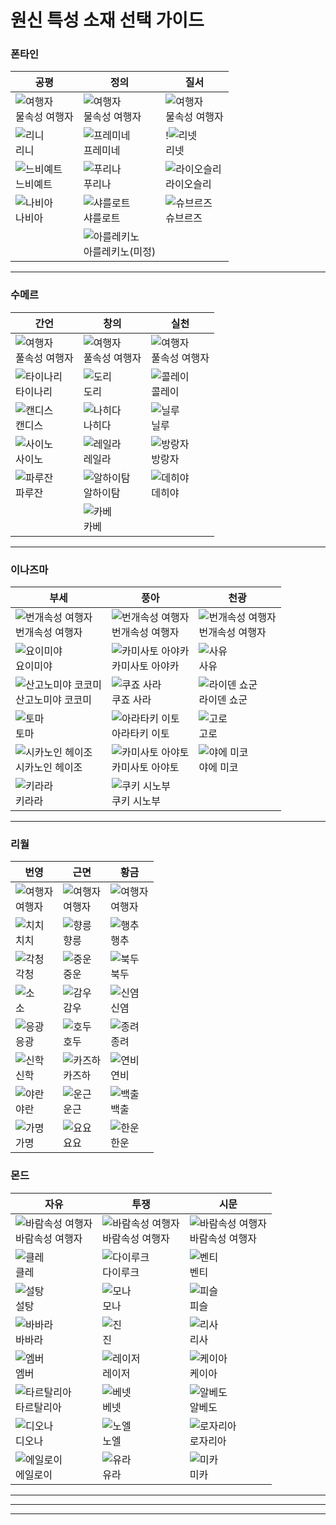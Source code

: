 # 원신 특성 소재 선택 가이드

### 폰타인
|공평       |정의       |질서     |
|-----------|----------|---------|
|![여행자](../blogimg/genshin/Traveler.png)<br>물속성 여행자 |![여행자](../blogimg/genshin/Traveler.png)<br>물속성 여행자    |![여행자](../blogimg/genshin/Traveler.png)<br>물속성 여행자   |
|![리니](../blogimg/genshin/Lyney.png)<br>리니        |![프레미네](../blogimg/genshin/Freminet.png)<br>프레미네  |!![리넷](../blogimg/genshin/Lynette.png)<br>리넷|
|![느비예트](../blogimg/genshin/Neuvillette.png)<br>느비예트    |![푸리나](../blogimg/genshin/Furina.png)<br>푸리나    |![라이오슬리](../blogimg/genshin/Wriothesley.png)<br>라이오슬리|
|![나비아](../blogimg/genshin/Navia.png)<br>나비아      |![샤를로트](../blogimg/genshin/Charlotte.png)<br>샤를로트  |![슈브르즈](../blogimg/genshin/Chevreuse.png)<br>슈브르즈|
||![아를레키노](../blogimg/genshin/Arlecchino.png)<br>아를레키노(미정)||
---

### 수메르
|간언       |창의       |실천     |
|-----------|----------|---------|
|![여행자](../blogimg/genshin/Traveler.png)<br>풀속성 여행자     |![여행자](../blogimg/genshin/Traveler.png)<br>풀속성 여행자    |![여행자](../blogimg/genshin/Traveler.png)<br>풀속성 여행자   |
|![타이나리](../blogimg/genshin/Tighnari.png)<br>타이나리    |![도리](../blogimg/genshin/Dori.png)<br>도리      |![콜레이](../blogimg/genshin/Collei.png)<br>콜레이   |
|![캔디스](../blogimg/genshin/Candace.png)<br>캔디스      |![나히다](../blogimg/genshin/Nahida.png)<br>나히다    |![닐루](../blogimg/genshin/Nilou.png)<br>닐루     |
|![사이노](../blogimg/genshin/Cyno.png)<br>사이노      |![레일라](../blogimg/genshin/Layla.png)<br>레일라    |![방랑자](../blogimg/genshin/Wanderer.png)<br>방랑자   |
|![파루잔](../blogimg/genshin/Faruzan.png)<br>파루잔      |![알하이탐](../blogimg/genshin/Alhaitham.png)<br>알하이탐  |![데히야](../blogimg/genshin/Dehya.png)<br>데히야   |
|          |![카베](../blogimg/genshin/Kaveh.png)<br>카베       |        |
---

### 이나즈마
|부세               |풍아                   |천광        |
|-------------------|----------------------|-----------|
|![번개속성 여행자](../blogimg/genshin/Traveler.png)<br>번개속성 여행자             |![번개속성 여행자](../blogimg/genshin/Traveler.png)<br>번개속성 여행자                 |![번개속성 여행자](../blogimg/genshin/Traveler.png)<br>번개속성 여행자     |
|![요이미야](../blogimg/genshin/Yoimiya.png)<br>요이미야           |![카미사토 아야카](../blogimg/genshin/Kamisato%20Ayaka.png)<br>카미사토 아야카        |![사유](../blogimg/genshin/Sayu.png)<br>사유       |
|![산고노미야 코코미](../blogimg/genshin/Sangonomiya%20Kokomi.png)<br>산고노미야 코코미   |![쿠죠 사라](../blogimg/genshin/Kujou%20Sara.png)<br>쿠죠 사라             |![라이덴 쇼군](../blogimg/genshin/Raiden%20Shogun.png)<br>라이덴 쇼군|
|![토마](../blogimg/genshin/Thoma.png)<br>토마               |![아라타키 이토](../blogimg/genshin/Arataki%20Itto.png)<br>아라타키 이토          |![고로](../blogimg/genshin/Gorou.png)<br>고로       |
|![시카노인 헤이조](../blogimg/genshin/Shikanoin%20Heizou.png)<br>시카노인 헤이조     |![카미사토 아야토](../blogimg/genshin/Kamisato%20Ayato.png)<br>카미사토 아야토        |![야에 미코](../blogimg/genshin/Yae%20Miko.png)<br>야에 미코   |
|![키라라](../blogimg/genshin/Kirara.png)<br>키라라             |![쿠키 시노부](../blogimg/genshin/Kuki%20Shinobu.png)<br>쿠키 시노부            |           |
---
### 리월
|번영               |근면                   |황금        |
|-------------------|----------------------|-----------|
|![여행자](../blogimg/genshin/Traveler.png)<br>여행자|![여행자](../blogimg/genshin/Traveler.png)<br>여행자|![여행자](../blogimg/genshin/Traveler.png)<br>여행자|
|![치치](../blogimg/genshin/Qiqi.png)<br>치치|![향릉](../blogimg/genshin/Xiangling.png)<br>향릉|![행추](../blogimg/genshin/Xingqiu.png)<br>행추|
|![각청](../blogimg/genshin/Keqing.png)<br>각청|![중운](../blogimg/genshin/Chongyun.png)<br>중운|![북두](../blogimg/genshin/Beidou.png)<br>북두|
|![소](../blogimg/genshin/Xiao.png)<br>소|![감우](../blogimg/genshin/Ganyu.png)<br>감우|![신염](../blogimg/genshin/Xinyan.png)<br>신염|
|![응광](../blogimg/genshin/Ningguang.png)<br>응광|![호두](../blogimg/genshin/Hu%20Tao.png)<br>호두|![종려](../blogimg/genshin/Zhongli.png)<br>종려|
|![신학](../blogimg/genshin/Shenhe.png)<br>신학|![카즈하](../blogimg/genshin/Kaedehara%20Kazuha.png)<br>카즈하|![연비](../blogimg/genshin/Yanfei.png)<br>연비|
|![야란](../blogimg/genshin/Yelan.png)<br>야란|![운근](../blogimg/genshin/Yun%20Jin.png)<br>운근|![백출](../blogimg/genshin/Baizhu.png)<br>백출|
|![가명](../blogimg/genshin/Gaming.png)<br>가명|![요요](../blogimg/genshin/Yaoyao.png)<br>요요|![한운](../blogimg/genshin/Xianyun.png)<br>한운|

### 몬드
|자유               |투쟁                   |시문        |
|-------------------|----------------------|-----------|
|![바람속성 여행자](../blogimg/genshin/Traveler.png)<br>바람속성 여행자|![바람속성 여행자](../blogimg/genshin/Traveler.png)<br>바람속성 여행자|![바람속성 여행자](../blogimg/genshin/Traveler.png)<br>바람속성 여행자|
|![클레](../blogimg/genshin/Klee.png)<br>클레|![다이루크](../blogimg/genshin/Diluc.png)<br>다이루크|![벤티](../blogimg/genshin/Venti.png)<br>벤티|
|![설탕](../blogimg/genshin/Sucrose.png)<br>설탕|![모나](../blogimg/genshin/Mona.png)<br>모나|![피슬](../blogimg/genshin/Fischl.png)<br>피슬|
|![바바라](../blogimg/genshin/Barbara.png)<br>바바라|![진](../blogimg/genshin/Jean.png)<br>진|![리사](../blogimg/genshin/Lisa.png)<br>리사|
|![엠버](../blogimg/genshin/Amber.png)<br>엠버|![레이저](../blogimg/genshin/Razor.png)<br>레이저|![케이아](../blogimg/genshin/Kaeya.png)<br>케이아|
|![타르탈리아](../blogimg/genshin/Tartaglia.png)<br>타르탈리아|![베넷](../blogimg/genshin/Bennett.png)<br>베넷|![알베도](../blogimg/genshin/Albedo.png)<br>알베도|
|![디오나](../blogimg/genshin/Diona.png)<br>디오나|![노엘](../blogimg/genshin/Noelle.png)<br>노엘|![로자리아](../blogimg/genshin/Rosaria.png)<br>로자리아|
|![에일로이](../blogimg/genshin/Aloy.png)<br>에일로이|![유라](../blogimg/genshin/Eula.png)<br>유라|![미카](../blogimg/genshin/Mika.png)<br>미카|

---
---
---